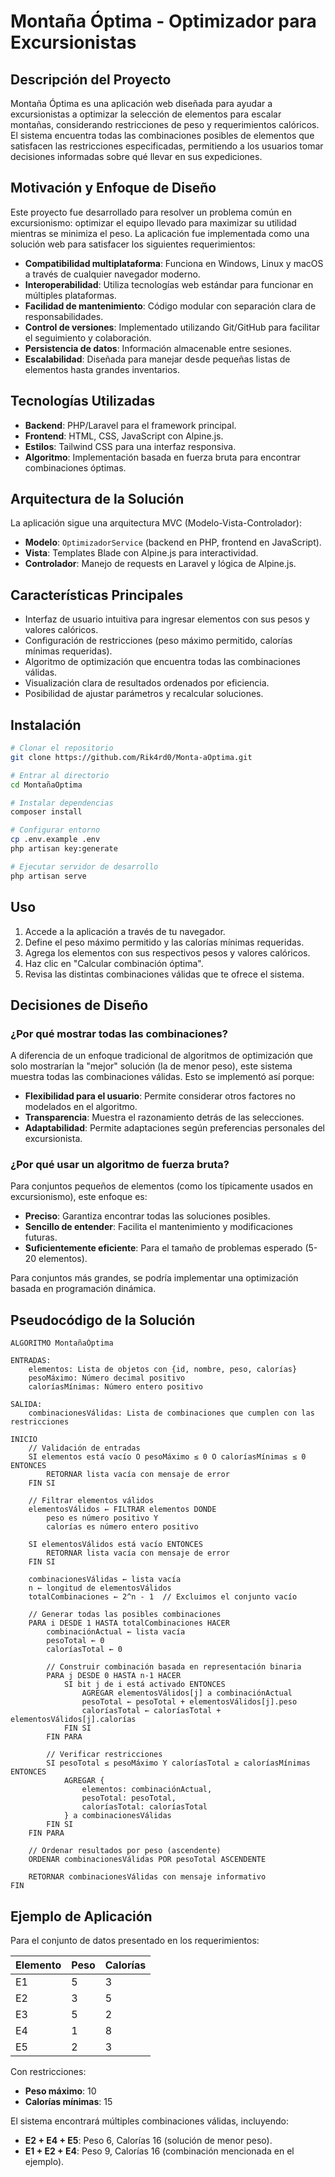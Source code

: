 # Montaña Óptima - Optimizador para Excursionistas

## Descripción del Proyecto
Montaña Óptima es una aplicación web diseñada para ayudar a excursionistas a optimizar la selección de elementos para escalar montañas, considerando restricciones de peso y requerimientos calóricos. El sistema encuentra todas las combinaciones posibles de elementos que satisfacen las restricciones especificadas, permitiendo a los usuarios tomar decisiones informadas sobre qué llevar en sus expediciones.

## Motivación y Enfoque de Diseño
Este proyecto fue desarrollado para resolver un problema común en excursionismo: optimizar el equipo llevado para maximizar su utilidad mientras se minimiza el peso. La aplicación fue implementada como una solución web para satisfacer los siguientes requerimientos:

- **Compatibilidad multiplataforma**: Funciona en Windows, Linux y macOS a través de cualquier navegador moderno.
- **Interoperabilidad**: Utiliza tecnologías web estándar para funcionar en múltiples plataformas.
- **Facilidad de mantenimiento**: Código modular con separación clara de responsabilidades.
- **Control de versiones**: Implementado utilizando Git/GitHub para facilitar el seguimiento y colaboración.
- **Persistencia de datos**: Información almacenable entre sesiones.
- **Escalabilidad**: Diseñada para manejar desde pequeñas listas de elementos hasta grandes inventarios.

## Tecnologías Utilizadas
- **Backend**: PHP/Laravel para el framework principal.
- **Frontend**: HTML, CSS, JavaScript con Alpine.js.
- **Estilos**: Tailwind CSS para una interfaz responsiva.
- **Algoritmo**: Implementación basada en fuerza bruta para encontrar combinaciones óptimas.

## Arquitectura de la Solución
La aplicación sigue una arquitectura MVC (Modelo-Vista-Controlador):

- **Modelo**: `OptimizadorService` (backend en PHP, frontend en JavaScript).
- **Vista**: Templates Blade con Alpine.js para interactividad.
- **Controlador**: Manejo de requests en Laravel y lógica de Alpine.js.

## Características Principales
- Interfaz de usuario intuitiva para ingresar elementos con sus pesos y valores calóricos.
- Configuración de restricciones (peso máximo permitido, calorías mínimas requeridas).
- Algoritmo de optimización que encuentra todas las combinaciones válidas.
- Visualización clara de resultados ordenados por eficiencia.
- Posibilidad de ajustar parámetros y recalcular soluciones.

## Instalación

```bash
# Clonar el repositorio
git clone https://github.com/Rik4rd0/Monta-aOptima.git

# Entrar al directorio
cd MontañaOptima

# Instalar dependencias
composer install

# Configurar entorno
cp .env.example .env
php artisan key:generate

# Ejecutar servidor de desarrollo
php artisan serve
```

## Uso
1. Accede a la aplicación a través de tu navegador.
2. Define el peso máximo permitido y las calorías mínimas requeridas.
3. Agrega los elementos con sus respectivos pesos y valores calóricos.
4. Haz clic en "Calcular combinación óptima".
5. Revisa las distintas combinaciones válidas que te ofrece el sistema.

## Decisiones de Diseño

### ¿Por qué mostrar todas las combinaciones?
A diferencia de un enfoque tradicional de algoritmos de optimización que solo mostrarían la "mejor" solución (la de menor peso), este sistema muestra todas las combinaciones válidas. Esto se implementó así porque:
- **Flexibilidad para el usuario**: Permite considerar otros factores no modelados en el algoritmo.
- **Transparencia**: Muestra el razonamiento detrás de las selecciones.
- **Adaptabilidad**: Permite adaptaciones según preferencias personales del excursionista.

### ¿Por qué usar un algoritmo de fuerza bruta?
Para conjuntos pequeños de elementos (como los típicamente usados en excursionismo), este enfoque es:
- **Preciso**: Garantiza encontrar todas las soluciones posibles.
- **Sencillo de entender**: Facilita el mantenimiento y modificaciones futuras.
- **Suficientemente eficiente**: Para el tamaño de problemas esperado (5-20 elementos).

Para conjuntos más grandes, se podría implementar una optimización basada en programación dinámica.

## Pseudocódigo de la Solución

```plaintext
ALGORITMO MontañaÓptima

ENTRADAS:
    elementos: Lista de objetos con {id, nombre, peso, calorías}
    pesoMáximo: Número decimal positivo
    caloríasMínimas: Número entero positivo

SALIDA:
    combinacionesVálidas: Lista de combinaciones que cumplen con las restricciones

INICIO
    // Validación de entradas
    SI elementos está vacío O pesoMáximo ≤ 0 O caloríasMínimas ≤ 0 ENTONCES
        RETORNAR lista vacía con mensaje de error
    FIN SI

    // Filtrar elementos válidos
    elementosVálidos ← FILTRAR elementos DONDE
        peso es número positivo Y
        calorías es número entero positivo

    SI elementosVálidos está vacío ENTONCES
        RETORNAR lista vacía con mensaje de error
    FIN SI

    combinacionesVálidas ← lista vacía
    n ← longitud de elementosVálidos
    totalCombinaciones ← 2^n - 1  // Excluimos el conjunto vacío

    // Generar todas las posibles combinaciones
    PARA i DESDE 1 HASTA totalCombinaciones HACER
        combinaciónActual ← lista vacía
        pesoTotal ← 0
        caloríasTotal ← 0

        // Construir combinación basada en representación binaria
        PARA j DESDE 0 HASTA n-1 HACER
            SI bit j de i está activado ENTONCES
                AGREGAR elementosVálidos[j] a combinaciónActual
                pesoTotal ← pesoTotal + elementosVálidos[j].peso
                caloríasTotal ← caloríasTotal + elementosVálidos[j].calorías
            FIN SI
        FIN PARA

        // Verificar restricciones
        SI pesoTotal ≤ pesoMáximo Y caloríasTotal ≥ caloríasMínimas ENTONCES
            AGREGAR {
                elementos: combinaciónActual,
                pesoTotal: pesoTotal,
                caloríasTotal: caloríasTotal
            } a combinacionesVálidas
        FIN SI
    FIN PARA

    // Ordenar resultados por peso (ascendente)
    ORDENAR combinacionesVálidas POR pesoTotal ASCENDENTE

    RETORNAR combinacionesVálidas con mensaje informativo
FIN
```

## Ejemplo de Aplicación
Para el conjunto de datos presentado en los requerimientos:

| Elemento | Peso | Calorías |
|----------|------|----------|
| E1       | 5    | 3        |
| E2       | 3    | 5        |
| E3       | 5    | 2        |
| E4       | 1    | 8        |
| E5       | 2    | 3        |

Con restricciones:
- **Peso máximo**: 10
- **Calorías mínimas**: 15

El sistema encontrará múltiples combinaciones válidas, incluyendo:
- **E2 + E4 + E5**: Peso 6, Calorías 16 (solución de menor peso).
- **E1 + E2 + E4**: Peso 9, Calorías 16 (combinación mencionada en el ejemplo).

